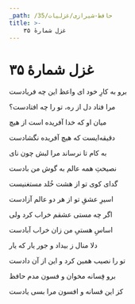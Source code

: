 ```yaml
---
_path: /حافظ-شیرازی/غزلیات/35
title: >-
    غزل شمارهٔ ۳۵
---
```

# غزل شمارهٔ ۳۵

<div class="b" id="bn1"><div class="m1"><p>برو به کارِ خود ای واعظ این چه فریادست</p></div>
<div class="m2"><p>مرا فتاد دل از ره، تو را چه افتادست؟</p></div></div>
<div class="b" id="bn2"><div class="m1"><p>میان او که خدا آفریده است از هیچ</p></div>
<div class="m2"><p>دقیقه‌ایست که هیچ آفریده نگشادست</p></div></div>
<div class="b" id="bn3"><div class="m1"><p>به کام تا نرساند مرا لبش چون نای</p></div>
<div class="m2"><p>نصیحتِ همه عالم به گوش من بادست</p></div></div>
<div class="b" id="bn4"><div class="m1"><p>گدای کوی تو از هشت خُلد مستغنیست</p></div>
<div class="m2"><p>اسیرِ عشقِ تو از هر دو عالم آزادست</p></div></div>
<div class="b" id="bn5"><div class="m1"><p>اگر چه مستی عشقم خراب کرد ولی</p></div>
<div class="m2"><p>اساسِ هستیِ من زان خراب آبادست</p></div></div>
<div class="b" id="bn6"><div class="m1"><p>دلا منال ز بیداد و جور یار که یار</p></div>
<div class="m2"><p>تو را نصیب همین کرد و این از آن دادست</p></div></div>
<div class="b" id="bn7"><div class="m1"><p>برو فِسانه مخوان و فسون مدم حافظ</p></div>
<div class="m2"><p>کز این فسانه و افسون مرا بسی یادست</p></div></div>
